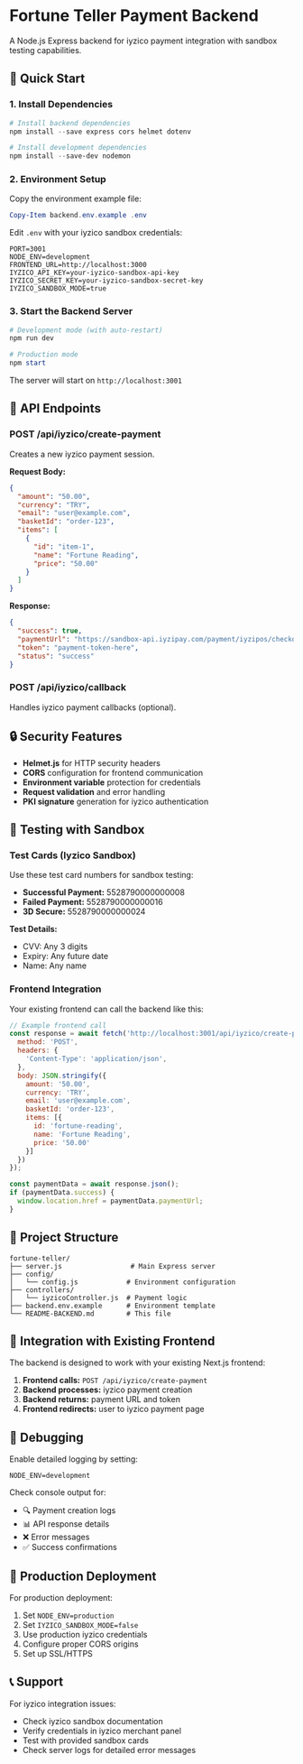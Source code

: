 # Fortune Teller Payment Backend

A Node.js Express backend for iyzico payment integration with sandbox testing capabilities.

## 🚀 Quick Start

### 1. Install Dependencies

```powershell
# Install backend dependencies
npm install --save express cors helmet dotenv

# Install development dependencies
npm install --save-dev nodemon
```

### 2. Environment Setup

Copy the environment example file:
```powershell
Copy-Item backend.env.example .env
```

Edit `.env` with your iyzico sandbox credentials:
```env
PORT=3001
NODE_ENV=development
FRONTEND_URL=http://localhost:3000
IYZICO_API_KEY=your-iyzico-sandbox-api-key
IYZICO_SECRET_KEY=your-iyzico-sandbox-secret-key
IYZICO_SANDBOX_MODE=true
```

### 3. Start the Backend Server

```powershell
# Development mode (with auto-restart)
npm run dev

# Production mode
npm start
```

The server will start on `http://localhost:3001`

## 🔧 API Endpoints

### POST /api/iyzico/create-payment

Creates a new iyzico payment session.

**Request Body:**
```json
{
  "amount": "50.00",
  "currency": "TRY",
  "email": "user@example.com",
  "basketId": "order-123",
  "items": [
    {
      "id": "item-1",
      "name": "Fortune Reading",
      "price": "50.00"
    }
  ]
}
```

**Response:**
```json
{
  "success": true,
  "paymentUrl": "https://sandbox-api.iyzipay.com/payment/iyzipos/checkoutform/initialize/auth",
  "token": "payment-token-here",
  "status": "success"
}
```

### POST /api/iyzico/callback

Handles iyzico payment callbacks (optional).

## 🔒 Security Features

- **Helmet.js** for HTTP security headers
- **CORS** configuration for frontend communication
- **Environment variable** protection for credentials
- **Request validation** and error handling
- **PKI signature** generation for iyzico authentication

## 🧪 Testing with Sandbox

### Test Cards (Iyzico Sandbox)

Use these test card numbers for sandbox testing:

- **Successful Payment:** 5528790000000008
- **Failed Payment:** 5528790000000016
- **3D Secure:** 5528790000000024

**Test Details:**
- CVV: Any 3 digits
- Expiry: Any future date
- Name: Any name

### Frontend Integration

Your existing frontend can call the backend like this:

```javascript
// Example frontend call
const response = await fetch('http://localhost:3001/api/iyzico/create-payment', {
  method: 'POST',
  headers: {
    'Content-Type': 'application/json',
  },
  body: JSON.stringify({
    amount: '50.00',
    currency: 'TRY',
    email: 'user@example.com',
    basketId: 'order-123',
    items: [{
      id: 'fortune-reading',
      name: 'Fortune Reading',
      price: '50.00'
    }]
  })
});

const paymentData = await response.json();
if (paymentData.success) {
  window.location.href = paymentData.paymentUrl;
}
```

## 📁 Project Structure

```
fortune-teller/
├── server.js                 # Main Express server
├── config/
│   └── config.js            # Environment configuration
├── controllers/
│   └── iyzicoController.js  # Payment logic
├── backend.env.example      # Environment template
└── README-BACKEND.md        # This file
```

## 🔄 Integration with Existing Frontend

The backend is designed to work with your existing Next.js frontend:

1. **Frontend calls:** `POST /api/iyzico/create-payment`
2. **Backend processes:** iyzico payment creation
3. **Backend returns:** payment URL and token
4. **Frontend redirects:** user to iyzico payment page

## 🐛 Debugging

Enable detailed logging by setting:
```env
NODE_ENV=development
```

Check console output for:
- 🔍 Payment creation logs
- 📊 API response details
- ❌ Error messages
- ✅ Success confirmations

## 🚀 Production Deployment

For production deployment:

1. Set `NODE_ENV=production`
2. Set `IYZICO_SANDBOX_MODE=false`
3. Use production iyzico credentials
4. Configure proper CORS origins
5. Set up SSL/HTTPS

## 📞 Support

For iyzico integration issues:
- Check iyzico sandbox documentation
- Verify credentials in iyzico merchant panel
- Test with provided sandbox cards
- Check server logs for detailed error messages
